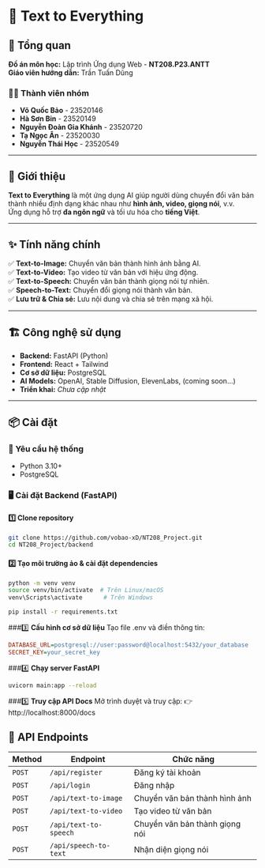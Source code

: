 # 📝 Text to Everything

## 📌 Tổng quan  
**Đồ án môn học:** Lập trình Ứng dụng Web - **NT208.P23.ANTT**  
**Giáo viên hướng dẫn:** Trần Tuấn Dũng  

### 👨‍💻 Thành viên nhóm  
- **Võ Quốc Bảo** - 23520146  
- **Hà Sơn Bin** - 23520149  
- **Nguyễn Đoàn Gia Khánh** - 23520720  
- **Tạ Ngọc Ân** - 23520030  
- **Nguyễn Thái Học** - 23520549  

---

## 🚀 Giới thiệu  
**Text to Everything** là một ứng dụng AI giúp người dùng chuyển đổi văn bản thành nhiều định dạng khác nhau như **hình ảnh, video, giọng nói**, v.v.  
Ứng dụng hỗ trợ **đa ngôn ngữ** và tối ưu hóa cho **tiếng Việt**.

---

## ✨ Tính năng chính  
✅ **Text-to-Image:** Chuyển văn bản thành hình ảnh bằng AI.  
✅ **Text-to-Video:** Tạo video từ văn bản với hiệu ứng động.  
✅ **Text-to-Speech:** Chuyển văn bản thành giọng nói tự nhiên.  
✅ **Speech-to-Text:** Chuyển đổi giọng nói thành văn bản.  
✅ **Lưu trữ & Chia sẻ:** Lưu nội dung và chia sẻ trên mạng xã hội.  

---

## 🏗 Công nghệ sử dụng  
- **Backend:** FastAPI (Python)  
- **Frontend:** React + Tailwind  
- **Cơ sở dữ liệu:** PostgreSQL  
- **AI Models:** OpenAI, Stable Diffusion, ElevenLabs, (coming soon...)  
- **Triển khai:** *Chưa cập nhật*  

---

## 📦 Cài đặt  

### 🔧 Yêu cầu hệ thống  
- Python 3.10+  
- PostgreSQL  

### 🖥️ Cài đặt Backend (FastAPI)  

#### 1️⃣ **Clone repository**  
```bash
git clone https://github.com/vobao-xD/NT208_Project.git
cd NT208_Project/backend
```
#### 2️⃣  **Tạo môi trường ảo & cài đặt dependencies**  
```bash
python -m venv venv
source venv/bin/activate  # Trên Linux/macOS
venv\Scripts\activate      # Trên Windows

pip install -r requirements.txt
```
###3️⃣ **Cấu hình cơ sở dữ liệu**
Tạo file .env và điền thông tin:
```ini
DATABASE_URL=postgresql://user:password@localhost:5432/your_database
SECRET_KEY=your_secret_key
```
###4️⃣ **Chạy server FastAPI**
```bash
uvicorn main:app --reload
```
###5️⃣ **Truy cập API Docs**
Mở trình duyệt và truy cập:
👉 http://localhost:8000/docs

## 📌 API Endpoints

| Method | Endpoint              | Chức năng                          |
|--------|-----------------------|-----------------------------------|
| `POST` | `/api/register`       | Đăng ký tài khoản                 |
| `POST` | `/api/login`          | Đăng nhập                         |
| `POST` | `/api/text-to-image`  | Chuyển văn bản thành hình ảnh     |
| `POST` | `/api/text-to-video`  | Tạo video từ văn bản              |
| `POST` | `/api/text-to-speech` | Chuyển văn bản thành giọng nói    |
| `POST` | `/api/speech-to-text` | Nhận diện giọng nói               |
